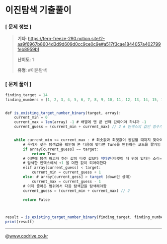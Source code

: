 # 이진탐색 기출풀이

### [ 문제 정보 ]
> **기타**: https://fern-freeze-290.notion.site/2-aa9f6967b8604d3d9d609d0cc9ce0c9e#a517f3cae1844057a402799feb8959b1
> 
> **난이도**: 1
>
> **유형**: #이분탐색


### [ 문제 풀이 ]
```JavaScript
finding_target = 14
finding_numbers = [1, 2, 3, 4, 5, 6, 7, 8, 9, 10, 11, 12, 13, 14, 15, 16]


def is_existing_target_number_binary(target, array):
    current_min = 0
    current_max = len(array) -1 # 배열에 맨 끝 번쨰 값이어야 하니까 -1
    current_guess = (current_min + current_max) // 2 # 인덱스의 값인 정수가 되어야 됨


    while current_min <= current_max : # 최솟값과 최댓값이 동일할 때까지 찾아야함
        # 우리가 찾는 탐색값을 확인해 본 다음에 맞다면 Ture를 반환하는 코드를 짤거임
        if array[current_guess] == target:
            return True
        # 이번에 탐색 하고자 하는 값이 타겟 값보다 작다면(타켓이 더 위에 있다는 소리=UP)
        # 탐색한 인덱스에서 +1 을 더한 값이 되어야한다
        elif array[current_guess] < target:
            current_min = current_guess + 1
        else: # array[current_gess] > target (down인 상태)
            current_max = current_guess - 1
        # 이제 줄어든 범위에서 다음 탐색값을 탐색해야함
        current_guess = (current_min + current_max) // 2

        return False



result = is_existing_target_number_binary(finding_target, finding_numbers)
print(result)
```


---
@www.codrive.co.kr